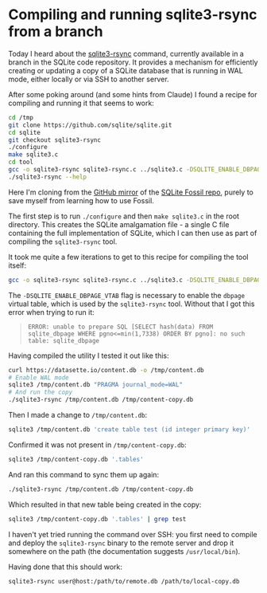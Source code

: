 # Compiling and running sqlite3-rsync from a branch

Today I heard about the [sqlite3-rsync](https://sqlite.org/draft/rsync.html) command, currently available in a branch in the SQLite code repository. It provides a mechanism for efficiently creating or updating a copy of a SQLite database that is running in WAL mode, either locally or via SSH to another server.

After some poking around (and some hints from Claude) I found a recipe for compiling and running it that seems to work:

```bash
cd /tmp
git clone https://github.com/sqlite/sqlite.git
cd sqlite
git checkout sqlite3-rsync
./configure
make sqlite3.c
cd tool
gcc -o sqlite3-rsync sqlite3-rsync.c ../sqlite3.c -DSQLITE_ENABLE_DBPAGE_VTAB
./sqlite3-rsync --help
```
Here I'm cloning from the [GitHub mirror](https://github.com/sqlite/sqlite.git) of the [SQLite Fossil repo](https://sqlite.org/src/doc/trunk/README.md), purely to save myself from learning how to use Fossil.

The first step is to run `./configure` and then `make sqlite3.c` in the root directory. This creates the SQLite amalgamation file - a single C file containing the full implementation of SQLite, which I can then use as part of compiling the `sqlite3-rsync` tool.

It took me quite a few iterations to get to this recipe for compiling the tool itself:
```bash
gcc -o sqlite3-rsync sqlite3-rsync.c ../sqlite3.c -DSQLITE_ENABLE_DBPAGE_VTAB
```
The `-DSQLITE_ENABLE_DBPAGE_VTAB` flag is necessary to enable the `dbpage` virtual table, which is used by the `sqlite3-rsync` tool. Without that I got this error when trying to run it:

> `ERROR: unable to prepare SQL [SELECT hash(data) FROM sqlite_dbpage WHERE pgno<=min(1,7338) ORDER BY pgno]: no such table: sqlite_dbpage`

Having compiled the utility I tested it out like this:

```bash
curl https://datasette.io/content.db -o /tmp/content.db
# Enable WAL mode
sqlite3 /tmp/content.db "PRAGMA journal_mode=WAL"
# And run the copy
./sqlite3-rsync /tmp/content.db /tmp/content-copy.db
```
Then I made a change to `/tmp/content.db`:

```bash
sqlite3 /tmp/content.db 'create table test (id integer primary key)'
```
Confirmed it was not present in `/tmp/content-copy.db`:

```bash
sqlite3 /tmp/content-copy.db '.tables'
```
And ran this command to sync them up again:
    
```bash
./sqlite3-rsync /tmp/content.db /tmp/content-copy.db
```
Which resulted in that new table being created in the copy:
    
```bash
sqlite3 /tmp/content-copy.db '.tables' | grep test
```

I haven't yet tried running the command over SSH: you first need to compile and deploy the `sqlite3-rsync` binary to the remote server and drop it somewhere on the path (the documentation suggests `/usr/local/bin`).

Having done that this should work:

```bash
sqlite3-rsync user@host:/path/to/remote.db /path/to/local-copy.db
```
